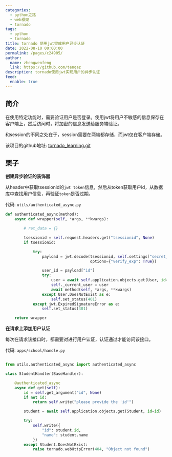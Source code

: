 ```yaml
---
categories: 
  - python之路
  - web框架
  - tornado
tags: 
  - python
  - tornado
title: tornado 使用jwt完成用户异步认证
date: 2022-08-10 00:00:00
permalink: /pages/c24905/
author: 
  name: zhengwenfeng
  link: https://github.com/tenqaz
description: tornado使用jwt实现用户的异步认证
feed: 
  enable: true
---
```


## 简介

在使用特定功能时，需要验证用户是否登录。使用jwt将用户不敏感的信息保存在客户端上，然后访问时，将加密的信息发送给服务端验证。

和session的不同之处在于，session需要在两端都存储，而jwt仅在客户端存储。

该项目的github地址: [tornado_learning.git](https://github.com/tenqaz/tornado_learning)



## 栗子

**创建异步验证的装饰器**

从header中获取tsessionid的`jwt token`信息，然后从token获取用户id，从数据库中查找用户信息，再验证`token`是否过期。

代码: `utils/authenticated_async.py`

```python
def authenticated_async(method):
    async def wrapper(self, *args, **kwargs):

        # ret_data = {}

        tsessionid = self.request.headers.get("tsessionid", None)
        if tsessionid:

            try:
                payload = jwt.decode(tsessionid, self.settings["secret_key"], leeway=self.settings["jwt_expire"],
                                     options={"verify_exp": True})

                user_id = payload["id"]
                try:
                    user = await self.application.objects.get(User, id=user_id)
                    self._current_user = user
                    await method(self, *args, **kwargs)
                except User.DoesNotExist as e:
                    self.set_status(401)
            except jwt.ExpiredSignatureError as e:
                self.set_status(401)

    return wrapper
```

**在请求上添加用户认证**

每次在请求该接口时，都需要对进行用户认证，认证通过才能访问该接口。

代码: `apps/school/handle.py`

```python

from utils.authenticated_async import authenticated_async

class StudentHandler(BaseHandler):

    @authenticated_async
    async def get(self):
        id = self.get_argument("id", None)
        if not id:
            return self.write("please provide the 'id'")

        student = await self.application.objects.get(Student, id=id)

        try:
            self.write({
                "id": student.id,
                "name": student.name
            })
        except Student.DoesNotExist:
            raise tornado.webHttpError(404, "Object not found")
```
